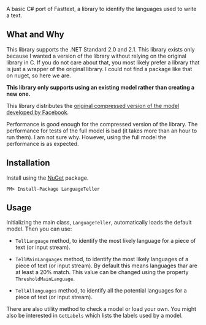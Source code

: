 ﻿A basic C# port of Fasttext, a library to identify the languages used to write a text. 

## What and Why

This library supports the .NET Standard 2.0 and 2.1. This library exists only because I wanted a version of the library without relying on the original library in C. If you do not care about that, you most likely prefer a library that is just a wrapper of the original library. I could not find a package like that on nuget, so here we are.

**This library only supports using an existing model rather than creating a new one.**

This library distributes the [original compressed version of the model developed by Facebook](https://fasttext.cc/docs/en/language-identification.html).

Performance is good enough for the compressed version of the library. The performance for tests of the full model is bad (it takes more than an hour to run them). I am not sure why. However, using the full model the performance is as expected.

##  Installation

Install using the [NuGet](https://www.nuget.org/packages/LanguageTeller/) package.

```
PM> Install-Package LanguageTeller
```

##  Usage

Initializing the main class, `LanguageTeller`, automatically loads the default model. Then you can use:

- `TellLanguage` method, to identify the most likely language for a piece of text (or input stream).

- `TellMainLanguages` method, to identify the most likely languages of a piece of text (or input stream). By default this means languages thar are at least a 20% match. This value can be changed using the property `ThresholdMainLanguage`.

- `TellAllanguages` method, to identify all the potential languages for a piece of text (or input stream).

There are also utility method to check a model or load your own. You might also be interested in `GetLabels` which lists the labels used by a model.